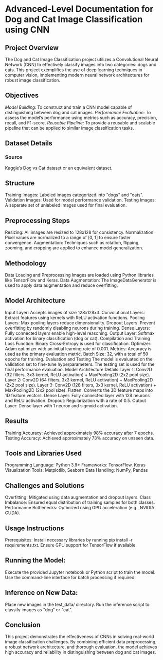 # Advanced-Level Documentation for Dog and Cat Image Classification using CNN
## Project Overview
The Dog and Cat Image Classification project utilizes a Convolutional Neural Network (CNN) to effectively classify images into two categories: dogs and cats. This project exemplifies the use of deep learning techniques in computer vision, implementing modern neural network architectures for robust image classification.

## Objectives 
*Model Building:* To construct and train a CNN model capable of distinguishing between dog and cat images.
*Performance Evaluation:* To assess the model’s performance using metrics such as accuracy, precision, recall, and F1-score.
*Reusable Pipeline:* To provide a reusable and scalable pipeline that can be applied to similar image classification tasks.

## Dataset Details
### Source
Kaggle’s Dog vs Cat dataset or an equivalent dataset.

## Structure
Training Images: Labeled images categorized into "dogs" and "cats".
Validation Images: Used for model performance validation.
Testing Images: A separate set of unlabeled images used for final evaluation.

## Preprocessing Steps
Resizing: All images are resized to 128x128 for consistency.
Normalization: Pixel values are normalized to a range of [0, 1] to ensure faster convergence.
Augmentation: Techniques such as rotation, flipping, zooming, and cropping are applied to enhance model generalization.

## Methodology
Data Loading and Preprocessing
Images are loaded using Python libraries like TensorFlow and Keras.
Data Augmentation: The ImageDataGenerator is used to apply data augmentation and reduce overfitting.

## Model Architecture
Input Layer: Accepts images of size 128x128x3.
Convolutional Layers: Extract features using kernels with ReLU activation functions.
Pooling Layers: Max pooling layers reduce dimensionality.
Dropout Layers: Prevent overfitting by randomly disabling neurons during training.
Dense Layers: Fully connected layers enable high-level reasoning.
Output Layer: Softmax activation for binary classification (dog or cat).
Compilation and Training
Loss Function: Binary Cross-Entropy is used for classification.
Optimizer: Adam optimizer with an initial learning rate of 0.001.
Metrics: Accuracy is used as the primary evaluation metric.
Batch Size: 32, with a total of 50 epochs for training.
Evaluation and Testing
The model is evaluated on the validation set to fine-tune hyperparameters.
The testing set is used for the final performance evaluation.
Model Architecture Details
Layer 1: Conv2D (32 filters, 3x3 kernel, ReLU activation) + MaxPooling2D (2x2 pool size).
Layer 2: Conv2D (64 filters, 3x3 kernel, ReLU activation) + MaxPooling2D (2x2 pool size).
Layer 3: Conv2D (128 filters, 3x3 kernel, ReLU activation) + MaxPooling2D (2x2 pool size).
Flatten: Converts the 3D feature maps into 1D feature vectors.
Dense Layer: Fully connected layer with 128 neurons and ReLU activation.
Dropout: Regularization with a rate of 0.5.
Output Layer: Dense layer with 1 neuron and sigmoid activation.

## Results
Training Accuracy: Achieved approximately 98% accuracy after 7 epochs.
Testing Accuracy: Achieved approximately 73% accuracy on unseen data.

## Tools and Libraries Used
Programming Language: Python 3.8+
Frameworks: TensorFlow, Keras
Visualization Tools: Matplotlib, Seaborn
Data Handling: NumPy, Pandas

## Challenges and Solutions
Overfitting: Mitigated using data augmentation and dropout layers.
Class Imbalance: Ensured equal distribution of training samples for both classes.
Performance Bottlenecks: Optimized using GPU acceleration (e.g., NVIDIA CUDA).

## Usage Instructions
Prerequisites:
Install necessary libraries by running pip install -r requirements.txt.
Ensure GPU support for TensorFlow if available.

## Running the Model:
Execute the provided Jupyter notebook or Python script to train the model.
Use the command-line interface for batch processing if required.

## Inference on New Data:
Place new images in the test_data/ directory.
Run the inference script to classify images as "dog" or "cat".

## Conclusion
This project demonstrates the effectiveness of CNNs in solving real-world image classification challenges. By combining efficient data preprocessing, a robust network architecture, and thorough evaluation, the model achieves high accuracy and reliability in distinguishing between dog and cat images.






